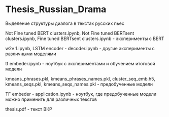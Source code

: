 # Thesis_Russian_Drama
Выделение структуры диалога в текстах русских пьес 

Not Fine tuned BERT clusters.ipynb, Not Fine tuned BERTsent clusters.ipynb, Fine tuned BERTsent clusters.ipynb - эксперименты с BERT 

w2v 1.ipynb, LSTM encoder - decoder.ipynb - другие эксперименты с различными моделями

tf embeder.ipynb - ноутбук с экспериментами и обучением итоговой модели

kmeans_phrases.pkl, kmeans_phrases_names.pkl, cluster_seq_emb.h5, kmeans_seqs.pkl, kmeans_seqs_names.pkl - предобученные модели

TF embeder - application.ipynb - ноутбук, где предобученные модели можно применить для различных текстов

thesis.pdf - текст ВКР
